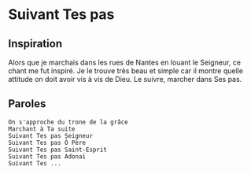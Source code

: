 # Suivant Tes pas

## Inspiration
Alors que je marchais dans les rues de Nantes en louant le Seigneur, ce chant me fut inspiré.
Je le trouve très beau et simple car il montre quelle attitude on doit avoir vis à vis de Dieu.
Le suivre, marcher dans Ses pas.

## Paroles

```
On s'approche du trone de la grâce
Marchant à Ta suite
Suivant Tes pas Seigneur
Suivant Tes pas Ô Père
Suivant Tes pas Saint-Esprit
Suivant Tes pas Adonaï
Suivant Tes ...
```


